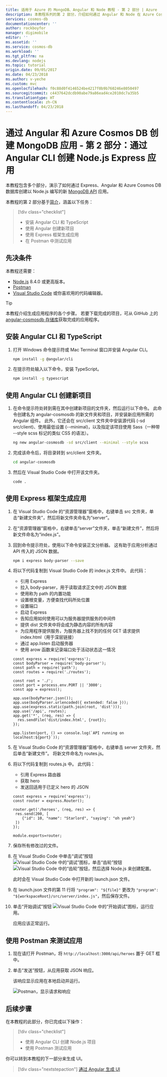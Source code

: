 ```yaml
---
title: 适用于 Azure 的 MongoDB、Angular 和 Node 教程 - 第 2 部分 | Azure
description: 本教程系列的第 2 部分，介绍如何通过 Angular 和 Node 在 Azure Cosmos DB 上创建 MongoDB 应用，所使用的 API 与用于 MongoDB 的 API 完全相同。
services: cosmos-db
documentationcenter: ''
author: rockboyfor
manager: digimobile
editor: ''
ms.assetid: ''
ms.service: cosmos-db
ms.workload: ''
ms.tgt_pltfrm: na
ms.devlang: nodejs
ms.topic: tutorial
origin.date: 09/05/2017
ms.date: 04/23/2018
ms.author: v-yeche
ms.custom: mvc
ms.openlocfilehash: f0c88d0f4146524be4217f0b9b760246e8050497
ms.sourcegitcommit: c4437642dcdb90abe79a86ead4ce2010dc7a35b5
ms.translationtype: HT
ms.contentlocale: zh-CN
ms.lasthandoff: 04/23/2018
---
```

# <a name="create-a-mongodb-app-with-angular-and-azure-cosmos-db---part-2-create-a-nodejs-express-app-with-the-angular-cli"></a>通过 Angular 和 Azure Cosmos DB 创建 MongoDB 应用 - 第 2 部分：通过 Angular CLI 创建 Node.js Express 应用 

本教程包含多个部分，演示了如何通过 Express、Angular 和 Azure Cosmos DB 数据库创建以 Node.js 编写的新 [MongoDB API](mongodb-introduction.md) 应用。

本教程的第 2 部分基于[简介](tutorial-develop-mongodb-nodejs.md)，涵盖以下任务：

> [!div class="checklist"]
> * 安装 Angular CLI 和 TypeScript
> * 使用 Angular 创建新项目
> * 使用 Express 框架生成应用
> * 在 Postman 中测试应用

<!-- Not Available ## Video walkthrough-->
## <a name="prerequisites"></a>先决条件

<!-- Not Available Before starting this part of the tutorial, ensure you've watched the [introduction video](tutorial-develop-mongodb-nodejs.md).-->
<!-- Not Available tutorial-develop-mongodb-nodejs.md due to it is all the walkthrough of www.youtub.com-->

本教程还需要： 
* [Node.js](https://nodejs.org/) 8.4.0 或更高版本。
* [Postman](https://www.getpostman.com/)
* [Visual Studio Code](https://code.visualstudio.com/) 或你喜欢用的代码编辑器。

> [!TIP]
> 本教程介绍生成应用程序的各个步骤。 若要下载完成的项目，可从 GitHub 上的 [angular-cosmosdb 存储库](https://github.com/Azure-Samples/angular-cosmosdb)获取完成的应用程序。

## <a name="install-the-angular-cli-and-typescript"></a>安装 Angular CLI 和 TypeScript

1. 打开 Windows 命令提示符或 Mac Terminal 窗口并安装 Angular CLI。

    ```bash
    npm install -g @angular/cli
    ```

2. 在提示符处输入以下命令，安装 TypeScript。 

    ```bash
    npm install -g typescript
    ```

## <a name="use-the-angular-cli-to-create-a-new-project"></a>使用 Angular CLI 创建新项目

1. 在命令提示符处转到需在其中创建新项目的文件夹，然后运行以下命令。 此命令创建名为 angular-cosmosdb 的新文件夹和项目，并安装新应用所需的 Angular 组件。 此外，它还会在 src/client 文件夹中安装源代码 (-sd src/client)、使用最低设置 (--minimal)，以及指定该项目使用 Sass（一种带 --style scss 标记的类似 CSS 的语法）。

    ```bash
    ng new angular-cosmosdb -sd src/client --minimal --style scss
    ```

2. 完成该命令后，将目录转到 src/client 文件夹。

    ```bash
    cd angular-cosmosdb
    ```

3. 然后在 Visual Studio Code 中打开该文件夹。

    ```bash
    code .
    ```

## <a name="build-the-app-using-the-express-framework"></a>使用 Express 框架生成应用

1. 在 Visual Studio Code 的“资源管理器”窗格中，右键单击 src 文件夹，单击“新建文件夹”，然后将新文件夹命名为“server”。

2. 在“资源管理器”窗格中，右键单击“server”文件夹，单击“新建文件”，然后将新文件命名为“index.js”。

3. 回到命令提示符处，使用以下命令安装正文分析器。 这有助于应用分析通过 API 传入的 JSON 数据。

    ```bash
    npm i express body-parser --save
    ```

4. 将以下代码复制到 Visual Studio Code 的 index.js 文件中。 此代码：
    * 引用 Express
    * 拉入 body-parser，用于读取请求正文中的 JSON 数据
    * 使用称为 path 的内置功能
    * 设置根变量，方便查找代码所处位置
    * 设置端口
    * 启动 Express
    * 告知应用如何使用可以为服务器提供服务的中间件
    * 提供 dist 文件夹中将会成为静态内容的所有内容
    * 为应用程序提供服务，为服务器上找不到的任何 GET 请求提供 index.html（用于深层链接）
    * 通过 app.listen 启动服务器
    * 使用 arow 函数来记录端口处于活动状态这一情况

   ```node
   const express = require('express');
   const bodyParser = require('body-parser');
   const path = require('path');
   const routes = require('./routes');

   const root = './';
   const port = process.env.PORT || '3000';
   const app = express();

   app.use(bodyParser.json());
   app.use(bodyParser.urlencoded({ extended: false }));
   app.use(express.static(path.join(root, 'dist')));
   app.use('/api', routes);
   app.get('*', (req, res) => {
     res.sendFile('dist/index.html', {root});
   });

   app.listen(port, () => console.log(`API running on localhost:${port}`));
   ```

5. 在 Visual Studio Code 的“资源管理器”窗格中，右键单击 server 文件夹，然后单击“新建文件”。 将新文件命名为 routes.js。 

6. 将以下代码复制到 routes.js 中。 此代码：
   * 引用 Express 路由器
   * 获取 hero
   * 发送回适用于已定义 hero 的 JSON

   ```node
   const express = require('express');
   const router = express.Router();

   router.get('/heroes', (req, res) => {
    res.send(200, [
       {"id": 10, "name": "Starlord", "saying": "oh yeah"}
    ])
   });

   module.exports=router;
   ```

7. 保存所有修改过的文件。 

8. 在 Visual Studio Code 中单击“调试”按钮 ![Visual Studio Code 中的“调试”图标](./media/tutorial-develop-mongodb-nodejs-part2/debug-button.png)，单击“齿轮”按钮 ![Visual Studio Code 中的“齿轮”按钮](./media/tutorial-develop-mongodb-nodejs-part2/gear-button.png)，然后选择 Node.js 来创建配置。

   此时会在 Visual Studio Code 中打开新的 launch.json 文件。

8. 在 launch.json 文件的第 11 行将 `"program": "${file}"` 更改为 `"program": "${workspaceRoot}/src/server/index.js"`，然后保存文件。

9. 单击“开始调试”按钮 ![Visual Studio Code 中的“开始调试”图标](./media/tutorial-develop-mongodb-nodejs-part2/start-debugging-button.png)，运行应用。

    应用应该正常运行。

## <a name="use-postman-to-test-the-app"></a>使用 Postman 来测试应用

1. 现在请打开 Postman，将 `http://localhost:3000/api/heroes` 置于 GET 框中。 

2. 单击“发送”按钮，从应用获取 JSON 响应。 

    该响应显示应用在本地启动并运行。 

    ![Postman，显示请求和响应](./media/tutorial-develop-mongodb-nodejs-part2/azure-cosmos-db-postman.png)

## <a name="next-steps"></a>后续步骤

在本教程的此部分，你已完成以下操作：

> [!div class="checklist"]
> * 使用 Angular CLI 创建 Node.js 项目
> * 使用 Postman 测试应用

你可以转到本教程的下一部分来生成 UI。

> [!div class="nextstepaction"]
> [通过 Angular 生成 UI](tutorial-develop-mongodb-nodejs-part3.md)
<!-- Update_Description: update meta properties, wording update -->